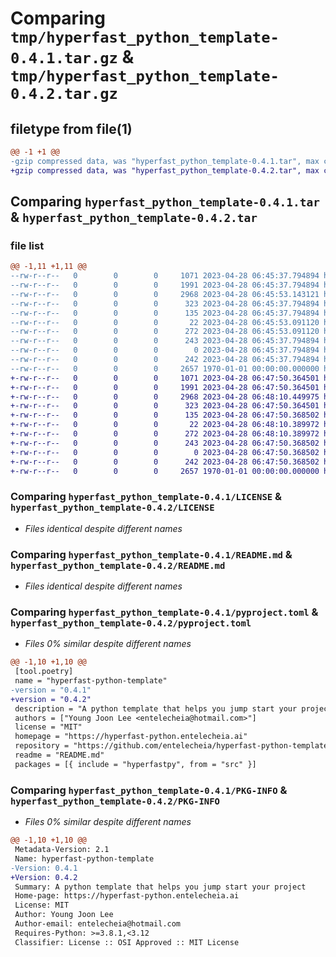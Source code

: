 # Comparing `tmp/hyperfast_python_template-0.4.1.tar.gz` & `tmp/hyperfast_python_template-0.4.2.tar.gz`

## filetype from file(1)

```diff
@@ -1 +1 @@
-gzip compressed data, was "hyperfast_python_template-0.4.1.tar", max compression
+gzip compressed data, was "hyperfast_python_template-0.4.2.tar", max compression
```

## Comparing `hyperfast_python_template-0.4.1.tar` & `hyperfast_python_template-0.4.2.tar`

### file list

```diff
@@ -1,11 +1,11 @@
--rw-r--r--   0        0        0     1071 2023-04-28 06:45:37.794894 hyperfast_python_template-0.4.1/LICENSE
--rw-r--r--   0        0        0     1991 2023-04-28 06:45:37.794894 hyperfast_python_template-0.4.1/README.md
--rw-r--r--   0        0        0     2968 2023-04-28 06:45:53.143121 hyperfast_python_template-0.4.1/pyproject.toml
--rw-r--r--   0        0        0      323 2023-04-28 06:45:37.794894 hyperfast_python_template-0.4.1/src/hyperfastpy/__cli__.py
--rw-r--r--   0        0        0      135 2023-04-28 06:45:37.794894 hyperfast_python_template-0.4.1/src/hyperfastpy/__init__.py
--rw-r--r--   0        0        0       22 2023-04-28 06:45:53.091120 hyperfast_python_template-0.4.1/src/hyperfastpy/_version.py
--rw-r--r--   0        0        0      272 2023-04-28 06:45:53.091120 hyperfast_python_template-0.4.1/src/hyperfastpy/conf/about/__init__.yaml
--rw-r--r--   0        0        0      243 2023-04-28 06:45:37.794894 hyperfast_python_template-0.4.1/src/hyperfastpy/project.toml
--rw-r--r--   0        0        0        0 2023-04-28 06:45:37.794894 hyperfast_python_template-0.4.1/src/hyperfastpy/py.typed
--rw-r--r--   0        0        0      242 2023-04-28 06:45:37.794894 hyperfast_python_template-0.4.1/src/hyperfastpy/pyproject.toml
--rw-r--r--   0        0        0     2657 1970-01-01 00:00:00.000000 hyperfast_python_template-0.4.1/PKG-INFO
+-rw-r--r--   0        0        0     1071 2023-04-28 06:47:50.364501 hyperfast_python_template-0.4.2/LICENSE
+-rw-r--r--   0        0        0     1991 2023-04-28 06:47:50.364501 hyperfast_python_template-0.4.2/README.md
+-rw-r--r--   0        0        0     2968 2023-04-28 06:48:10.449975 hyperfast_python_template-0.4.2/pyproject.toml
+-rw-r--r--   0        0        0      323 2023-04-28 06:47:50.364501 hyperfast_python_template-0.4.2/src/hyperfastpy/__cli__.py
+-rw-r--r--   0        0        0      135 2023-04-28 06:47:50.368502 hyperfast_python_template-0.4.2/src/hyperfastpy/__init__.py
+-rw-r--r--   0        0        0       22 2023-04-28 06:48:10.389972 hyperfast_python_template-0.4.2/src/hyperfastpy/_version.py
+-rw-r--r--   0        0        0      272 2023-04-28 06:48:10.389972 hyperfast_python_template-0.4.2/src/hyperfastpy/conf/about/__init__.yaml
+-rw-r--r--   0        0        0      243 2023-04-28 06:47:50.368502 hyperfast_python_template-0.4.2/src/hyperfastpy/project.toml
+-rw-r--r--   0        0        0        0 2023-04-28 06:47:50.368502 hyperfast_python_template-0.4.2/src/hyperfastpy/py.typed
+-rw-r--r--   0        0        0      242 2023-04-28 06:47:50.368502 hyperfast_python_template-0.4.2/src/hyperfastpy/pyproject.toml
+-rw-r--r--   0        0        0     2657 1970-01-01 00:00:00.000000 hyperfast_python_template-0.4.2/PKG-INFO
```

### Comparing `hyperfast_python_template-0.4.1/LICENSE` & `hyperfast_python_template-0.4.2/LICENSE`

 * *Files identical despite different names*

### Comparing `hyperfast_python_template-0.4.1/README.md` & `hyperfast_python_template-0.4.2/README.md`

 * *Files identical despite different names*

### Comparing `hyperfast_python_template-0.4.1/pyproject.toml` & `hyperfast_python_template-0.4.2/pyproject.toml`

 * *Files 0% similar despite different names*

```diff
@@ -1,10 +1,10 @@
 [tool.poetry]
 name = "hyperfast-python-template"
-version = "0.4.1"
+version = "0.4.2"
 description = "A python template that helps you jump start your project"
 authors = ["Young Joon Lee <entelecheia@hotmail.com>"]
 license = "MIT"
 homepage = "https://hyperfast-python.entelecheia.ai"
 repository = "https://github.com/entelecheia/hyperfast-python-template"
 readme = "README.md"
 packages = [{ include = "hyperfastpy", from = "src" }]
```

### Comparing `hyperfast_python_template-0.4.1/PKG-INFO` & `hyperfast_python_template-0.4.2/PKG-INFO`

 * *Files 0% similar despite different names*

```diff
@@ -1,10 +1,10 @@
 Metadata-Version: 2.1
 Name: hyperfast-python-template
-Version: 0.4.1
+Version: 0.4.2
 Summary: A python template that helps you jump start your project
 Home-page: https://hyperfast-python.entelecheia.ai
 License: MIT
 Author: Young Joon Lee
 Author-email: entelecheia@hotmail.com
 Requires-Python: >=3.8.1,<3.12
 Classifier: License :: OSI Approved :: MIT License
```

